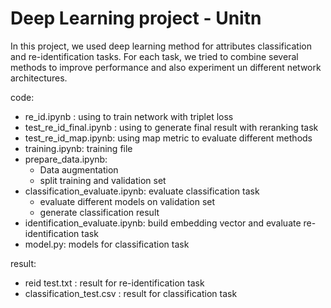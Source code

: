 # Deep Learning project - Unitn

In this project, we used deep learning method for attributes classification and re-identification tasks. For each
task, we tried to combine several methods to improve performance and also experiment un different network architectures. 

code:
* re_id.ipynb : using to train network with triplet loss
* test_re_id_final.ipynb : using to generate final result with reranking task
* test_re_id_map.ipynb: using map metric to evaluate different methods
* training.ipynb: training file
* prepare_data.ipynb: 
	- Data augmentation
	- split training and validation set
* classification_evaluate.ipynb: evaluate classification task
	- evaluate different models on validation set
	- generate classification result
* identification_evaluate.ipynb: build embedding vector and evaluate re-identification task
* model.py: models for classification task

result:
* reid test.txt : result for re-identification task
* classification_test.csv : result for classification task
	
